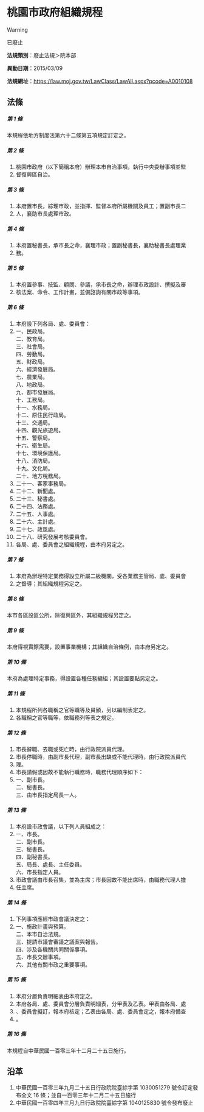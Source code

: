 # 桃園市政府組織規程


> [!WARNING]
> 已廢止


**法規類別**：廢止法規＞院本部

**異動日期**：2015/03/09  

**法規網址**：https://law.moj.gov.tw/LawClass/LawAll.aspx?pcode=A0010108



## 法條
##### 第 1 條
本規程依地方制度法第六十二條第五項規定訂定之。

##### 第 2 條
1. 桃園市政府（以下簡稱本府）辦理本市自治事項，執行中央委辦事項並監
1. 督復興區自治。

##### 第 3 條
1. 本府置市長，綜理市政，並指揮、監督本府所屬機關及員工；置副市長二
1. 人，襄助市長處理市政。

##### 第 4 條
1. 本府置秘書長，承市長之命，襄理市政；置副秘書長，襄助秘書長處理業
1. 務。

##### 第 5 條
1. 本府置參事、技監、顧問、參議，承市長之命，辦理市政設計、撰擬及審
1. 核法案、命令、工作計畫，並備諮詢有關市政等事項。

##### 第 6 條
1. 本府設下列各局、處、委員會： 
1. 一、民政局。   
二、教育局。   
三、社會局。   
四、勞動局。   
五、財政局。   
六、經濟發展局。   
七、農業局。   
八、地政局。   
九、都市發展局。   
十、工務局。   
十一、水務局。   
十二、原住民行政局。   
十三、交通局。   
十四、觀光旅遊局。   
十五、警察局。   
十六、衛生局。   
十七、環境保護局。   
十八、消防局。   
十九、文化局。   
二十、地方稅務局。 
1. 二十一、客家事務局。 
1. 二十二、新聞處。 
1. 二十三、秘書處。 
1. 二十四、法務處。 
1. 二十五、人事處。 
1. 二十六、主計處。 
1. 二十七、政風處。 
1. 二十八、研究發展考核委員會。 
1. 各局、處、委員會之組織規程，由本府另定之。

##### 第 7 條
1. 本府為辦理特定業務得設立所屬二級機關，受各業務主管局、處、委員會
1. 之督導；其組織規程另定之。

##### 第 8 條
本市各區設區公所，除復興區外，其組織規程另定之。

##### 第 9 條
本府得視實際需要，設置事業機構；其組織自治條例，由本府另定之。

##### 第 10 條
本府為處理特定事務，得設置各種任務編組；其設置要點另定之。

##### 第 11 條
1. 本規程所列各職稱之官等職等及員額，另以編制表定之。 
1. 各職稱之官等職等，依職務列等表之規定。

##### 第 12 條
1. 市長辭職、去職或死亡時，由行政院派員代理。 
1. 市長停職時，由副市長代理，副市長出缺或不能代理時，由行政院派員代
1. 理。
1. 市長請假或因故不能執行職務時，職務代理順序如下： 
1. 一、副市長。   
二、秘書長。   
三、由市長指定局長一人。

##### 第 13 條
1. 本府設市政會議，以下列人員組成之： 
1. 一、市長。   
二、副市長。   
三、秘書長。   
四、副秘書長。   
五、局長、處長、主任委員。   
六、市長指定人員。 
1. 市政會議由市長召集，並為主席；市長因故不能出席時，由職務代理人擔
1. 任主席。

##### 第 14 條
1. 下列事項應經市政會議決定之： 
1. 一、施政計畫與預算。   
二、本市自治法規。   
三、提請市議會審議之議案與報告。   
四、涉及各機關共同關係事項。   
五、市長交辦事項。   
六、其他有關市政之重要事項。

##### 第 15 條
1. 本府分層負責明細表由本府定之。 
1. 本府各局、處、委員會分層負責明細表，分甲表及乙表。甲表由各局、處
1. 、委員會擬訂，報本府核定；乙表由各局、處、委員會定之，報本府備查
1. 。

##### 第 16 條
本規程自中華民國一百零三年十二月二十五日施行。

## 沿革
1. 中華民國一百零三年九月二十五日行政院院臺綜字第 1030051279 號令訂定發布全文 16 條；並自一百零三年十二月二十五日施行
1. 中華民國一百零四年三月九日行政院院臺綜字第 1040125830 號令發布廢止
